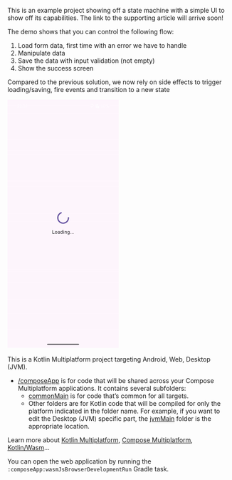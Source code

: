 This is an example project showing off a state machine with a simple UI to show off its capabilities.
The link to the supporting article will arrive soon!

The demo shows that you can control the following flow:

1. Load form data, first time with an error we have to handle
2. Manipulate data
3. Save the data with input validation (not empty)
4. Show the success screen

Compared to the previous solution, we now rely on side effects to trigger loading/saving, fire events and transition to
a new state

<img src="docs/state_machine_side_effect_ez-gif.gif" width="250"/>

This is a Kotlin Multiplatform project targeting Android, Web, Desktop (JVM).

* [/composeApp](./composeApp/src) is for code that will be shared across your Compose Multiplatform applications.
  It contains several subfolders:
  - [commonMain](./composeApp/src/commonMain/kotlin) is for code that’s common for all targets.
  - Other folders are for Kotlin code that will be compiled for only the platform indicated in the folder name.
    For example, if you want to edit the Desktop (JVM) specific part, the [jvmMain](./composeApp/src/jvmMain/kotlin)
    folder is the appropriate location.

Learn more about [Kotlin Multiplatform](https://www.jetbrains.com/help/kotlin-multiplatform-dev/get-started.html),
[Compose Multiplatform](https://github.com/JetBrains/compose-multiplatform/#compose-multiplatform),
[Kotlin/Wasm](https://kotl.in/wasm/)…

You can open the web application by running the `:composeApp:wasmJsBrowserDevelopmentRun` Gradle task.
